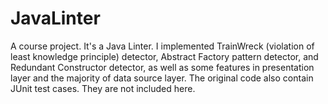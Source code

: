 # JavaLinter
A course project. It's a Java Linter. I implemented TrainWreck (violation of least knowledge principle) detector, Abstract Factory pattern detector, and Redundant Constructor detector, as well as some features in presentation layer and the majority of data source layer. 
The original code also contain JUnit test cases. They are not included here. 
